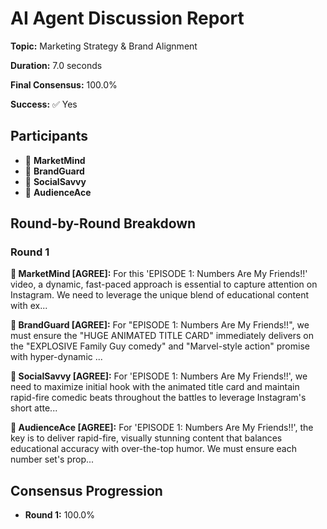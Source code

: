 # AI Agent Discussion Report

**Topic:** Marketing Strategy & Brand Alignment

**Duration:** 7.0 seconds

**Final Consensus:** 100.0%

**Success:** ✅ Yes

## Participants

- 🤖 **MarketMind**
- 🤖 **BrandGuard**
- 🤖 **SocialSavvy**
- 🤖 **AudienceAce**

## Round-by-Round Breakdown

### Round 1

**🤖 MarketMind [AGREE]:** For this 'EPISODE 1: Numbers Are My Friends!!' video, a dynamic, fast-paced approach is essential to capture attention on Instagram. We need to leverage the unique blend of educational content with ex...

**🤖 BrandGuard [AGREE]:** For "EPISODE 1: Numbers Are My Friends!!", we must ensure the "HUGE ANIMATED TITLE CARD" immediately delivers on the "EXPLOSIVE Family Guy comedy" and "Marvel-style action" promise with hyper-dynamic ...

**🤖 SocialSavvy [AGREE]:** For 'EPISODE 1: Numbers Are My Friends!!', we need to maximize initial hook with the animated title card and maintain rapid-fire comedic beats throughout the battles to leverage Instagram's short atte...

**🤖 AudienceAce [AGREE]:** For 'EPISODE 1: Numbers Are My Friends!!', the key is to deliver rapid-fire, visually stunning content that balances educational accuracy with over-the-top humor. We must ensure each number set's prop...

## Consensus Progression

- **Round 1:** 100.0%
